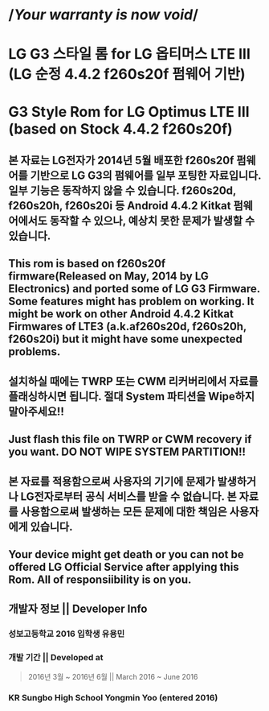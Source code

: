 # /*Your warranty is now void*/

# LG G3  스타일 롬 for LG 옵티머스 LTE III (LG 순정 4.4.2 f260s20f 펌웨어 기반)

# G3 Style Rom for LG Optimus LTE III (based on Stock 4.4.2 f260s20f)

## 본 자료는  LG전자가 2014년 5월 배포한 f260s20f 펌웨어를 기반으로 LG G3의 펌웨어를 일부 포팅한 자료입니다. 일부 기능은 동작하지 않을 수 있습니다. f260s20d, f260s20h, f260s20i 등 Android 4.4.2 Kitkat 펌웨어에서도 동작할 수 있으나, 예상치 못한 문제가 발생할 수 있습니다.

## This rom is based on f260s20f firmware(Released on May, 2014 by LG Electronics) and ported some of LG G3 Firmware. Some features might has problem on working. It might be  work on other Android 4.4.2 Kitkat Firmwares of  LTE3 (a.k.af260s20d,  f260s20h, f260s20i) but it might have some unexpected problems.

## 설치하실 때에는 TWRP 또는 CWM 리커버리에서 자료를 플래싱하시면 됩니다. __절대 System 파티션을 Wipe하지 말아주세요!!__

## Just flash this file on TWRP or CWM recovery if you want. __DO NOT WIPE SYSTEM PARTITION!!__

## 본 자료를 적용함으로써 사용자의 기기에 문제가 발생하거나 LG전자로부터 공식 서비스를 받을 수 없습니다. 본 자료를 사용함으로써 발생하는 모든 문제에 대한 책임은 사용자에게 있습니다.

## Your device might get death or you can not be offered LG Official Service after applying this Rom. All of responsiibility is on you.

## 개발자 정보 || Developer Info

### 성보고등학교 2016 입학생 유용민

### 개발 기간 || Developed at

> 2016년 3월 ~ 2016년 6월 || March 2016 ~ June 2016

### KR Sungbo High School Yongmin Yoo (entered 2016)

